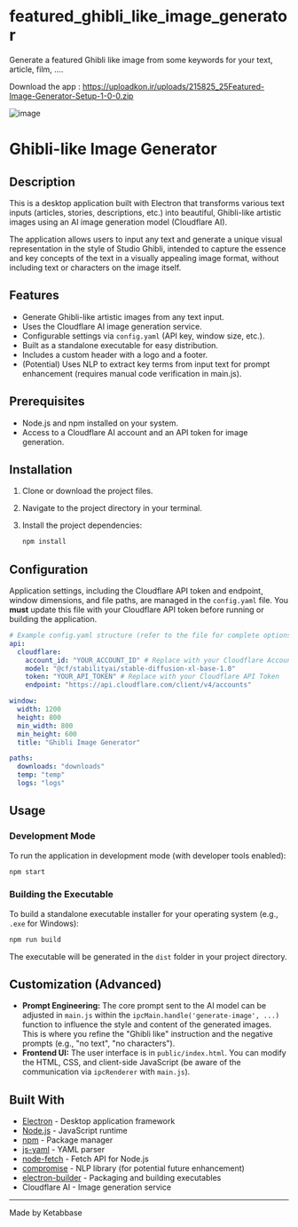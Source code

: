 # featured_ghibli_like_image_generator
Generate a featured Ghibli like image from some keywords for your text, article, film, ....

Download the app : https://uploadkon.ir/uploads/215825_25Featured-Image-Generator-Setup-1-0-0.zip

![image](https://github.com/user-attachments/assets/bc790e3e-7e66-4aa8-b397-6f7206dcb291)


# Ghibli-like Image Generator

## Description

This is a desktop application built with Electron that transforms various text inputs (articles, stories, descriptions, etc.) into beautiful, Ghibli-like artistic images using an AI image generation model (Cloudflare AI).

The application allows users to input any text and generate a unique visual representation in the style of Studio Ghibli, intended to capture the essence and key concepts of the text in a visually appealing image format, without including text or characters on the image itself.

## Features

-   Generate Ghibli-like artistic images from any text input.
-   Uses the Cloudflare AI image generation service.
-   Configurable settings via `config.yaml` (API key, window size, etc.).
-   Built as a standalone executable for easy distribution.
-   Includes a custom header with a logo and a footer.
-   (Potential) Uses NLP to extract key terms from input text for prompt enhancement (requires manual code verification in main.js).

## Prerequisites

-   Node.js and npm installed on your system.
-   Access to a Cloudflare AI account and an API token for image generation.

## Installation

1.  Clone or download the project files.
2.  Navigate to the project directory in your terminal.
3.  Install the project dependencies:

    ```bash
    npm install
    ```

## Configuration

Application settings, including the Cloudflare API token and endpoint, window dimensions, and file paths, are managed in the `config.yaml` file. You **must** update this file with your Cloudflare API token before running or building the application.

```yaml
# Example config.yaml structure (refer to the file for complete options)
api:
  cloudflare:
    account_id: "YOUR_ACCOUNT_ID" # Replace with your Cloudflare Account ID
    model: "@cf/stabilityai/stable-diffusion-xl-base-1.0"
    token: "YOUR_API_TOKEN" # Replace with your Cloudflare API Token
    endpoint: "https://api.cloudflare.com/client/v4/accounts"

window:
  width: 1200
  height: 800
  min_width: 800
  min_height: 600
  title: "Ghibli Image Generator"

paths:
  downloads: "downloads"
  temp: "temp"
  logs: "logs"
```

## Usage

### Development Mode

To run the application in development mode (with developer tools enabled):

```bash
npm start
```

### Building the Executable

To build a standalone executable installer for your operating system (e.g., `.exe` for Windows):

```bash
npm run build
```

The executable will be generated in the `dist` folder in your project directory.

## Customization (Advanced)

-   **Prompt Engineering:** The core prompt sent to the AI model can be adjusted in `main.js` within the `ipcMain.handle('generate-image', ...)` function to influence the style and content of the generated images. This is where you refine the "Ghibli like" instruction and the negative prompts (e.g., "no text", "no characters").
-   **Frontend UI:** The user interface is in `public/index.html`. You can modify the HTML, CSS, and client-side JavaScript (be aware of the communication via `ipcRenderer` with `main.js`).

## Built With

-   [Electron](https://www.electronjs.org/) - Desktop application framework
-   [Node.js](https://nodejs.org/) - JavaScript runtime
-   [npm](https://www.npmjs.com/) - Package manager
-   [js-yaml](https://github.com/nodeca/js-yaml) - YAML parser
-   [node-fetch](https://github.com/node-fetch/node-fetch) - Fetch API for Node.js
-   [compromise](https://compromise.cool/) - NLP library (for potential future enhancement)
-   [electron-builder](https://www.electron.build/) - Packaging and building executables
-   Cloudflare AI - Image generation service

---

Made by Ketabbase
